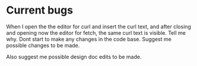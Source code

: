 # Current bugs

When I open the the editor for curl and insert the curl text, and after closing and opening now the editor for fetch, the same curl text is visible. Tell me why. Dont start to make any changes in the code base. Suggest me possible changes to be made.

Also suggest me possible design doc edits to be made.